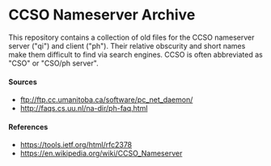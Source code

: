 # CCSO Nameserver Archive

This repository contains a collection of old files for the CCSO nameserver server ("qi") and client ("ph"). Their relative obscurity and short names make them difficult to find via search engines. CCSO is often abbreviated as "CSO" or "CSO/ph server".

#### Sources

- ftp://ftp.cc.umanitoba.ca/software/pc_net_daemon/
- http://faqs.cs.uu.nl/na-dir/ph-faq.html

#### References

- https://tools.ietf.org/html/rfc2378
- https://en.wikipedia.org/wiki/CCSO_Nameserver
